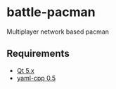 # battle-pacman
Multiplayer network based pacman

## Requirements
* [Qt 5.x][qt 5.x]
* [yaml-cpp 0.5]


[qt 5.x]: http://www.qt.io/qt5-4/
[yaml-cpp 0.5]: https://github.com/jbeder/yaml-cpp
